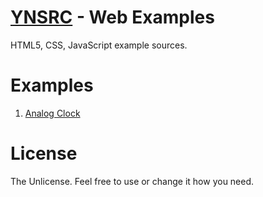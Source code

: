 # [YNSRC](https://github.com/ynsrc) - Web Examples

HTML5, CSS, JavaScript example sources.

# Examples
1. [Analog Clock](js-canvas/clock.html)

# License
The Unlicense. Feel free to use or change it how you need.
